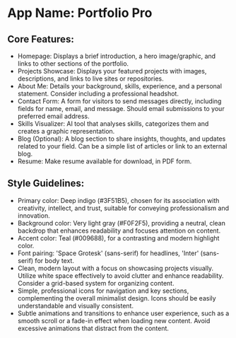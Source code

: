 # **App Name**: Portfolio Pro

## Core Features:

- Homepage: Displays a brief introduction, a hero image/graphic, and links to other sections of the portfolio.
- Projects Showcase: Displays your featured projects with images, descriptions, and links to live sites or repositories.
- About Me: Details your background, skills, experience, and a personal statement. Consider including a professional headshot.
- Contact Form: A form for visitors to send messages directly, including fields for name, email, and message. Should email submissions to your preferred email address.
- Skills Visualizer: AI tool that analyses skills, categorizes them and creates a graphic representation.
- Blog (Optional): A blog section to share insights, thoughts, and updates related to your field. Can be a simple list of articles or link to an external blog.
- Resume: Make resume available for download, in PDF form.

## Style Guidelines:

- Primary color: Deep indigo (#3F51B5), chosen for its association with creativity, intellect, and trust, suitable for conveying professionalism and innovation.
- Background color: Very light gray (#F0F2F5), providing a neutral, clean backdrop that enhances readability and focuses attention on content.
- Accent color: Teal (#009688), for a contrasting and modern highlight color.
- Font pairing: 'Space Grotesk' (sans-serif) for headlines, 'Inter' (sans-serif) for body text.
- Clean, modern layout with a focus on showcasing projects visually. Utilize white space effectively to avoid clutter and enhance readability. Consider a grid-based system for organizing content.
- Simple, professional icons for navigation and key sections, complementing the overall minimalist design. Icons should be easily understandable and visually consistent.
- Subtle animations and transitions to enhance user experience, such as a smooth scroll or a fade-in effect when loading new content. Avoid excessive animations that distract from the content.
